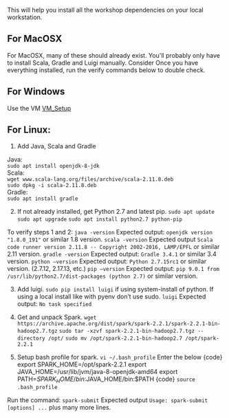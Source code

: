 This will help you install all the workshop dependencies on your local workstation.


## For MacOSX 
For MacOSX, many of these should already exist. You'll probably only have to install Scala, Gradle and Luigi manually. 
Consider 
Once you have everything installed, run the verify commands below to double check. 

## For Windows

Use the VM [VM_Setup](https://github.com/bfemiano/song_plays_workshop_tutorial/blob/master/VM_Setup.md)

## For Linux:

1. Add Java, Scala and Gradle

Java: </br>
    `sudo apt install openjdk-8-jdk` </br>
Scala: </br>
    `wget www.scala-lang.org/files/archive/scala-2.11.8.deb` </br>
    `sudo dpkg -i scala-2.11.8.deb` </br>
Gradle: </br>
    `sudo apt install gradle` </br>

2. If not already installed, get Python 2.7 and latest pip. 
`sudo apt update`
`sudo apt upgrade`
`sudo apt install python2.7 python-pip`

To verify steps 1 and 2:
    `java -version` 
    Expected output: `openjdk version "1.8.0_191"` or similar 1.8 version. 
    `scala -version`
    Expected output `Scala code runner version 2.11.8 -- Copyright 2002-2016, LAMP/EPFL` or similar 2.11 version. 
    `gradle -version` 
    Expected output: `Gradle 3.4.1` or similar 3.4 version. 
    `python —version`
    Expected output: `Python 2.7.15rc1` or similar version. (2.7.12, 2.17.13, etc.)
    `pip —version`
    Expected output: `pip 9.0.1 from /usr/lib/python2.7/dist-packages (python 2.7)` or similar version. 
    
    
3. Add luigi. 
`sudo pip install luigi` if using system-install of python. If using a local install like with pyenv don’t use sudo. 
`luigi`
Expected output: `No task specified`

3. Get and unpack Spark.
`wget https://archive.apache.org/dist/spark/spark-2.2.1/spark-2.2.1-bin-hadoop2.7.tgz`
`sudo tar -xzvf spark-2.2.1-bin-hadoop2.7.tgz --directory /opt/`
`sudo mv /opt/spark-2.2.1-bin-hadoop2.7 /opt/spark-2.2.1`

4. Setup bash profile for spark. 
`vi ~/.bash_profile`
Enter the below
{code}
export SPARK_HOME=/opt/spark-2.2.1
export JAVA_HOME=/usr/lib/jvm/java-8-openjdk-amd64
export PATH=$SPARK_HOME/bin:$JAVA_HOME/bin:$PATH
{code}
`source .bash_profile`


Run the command: `spark-submit`
Expected output `Usage: spark-submit [options] ...` plus many more lines. 